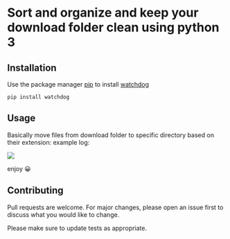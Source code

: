 # Sort and organize and keep your download folder clean using python 3
## Installation
Use the package manager [pip](https://pip.pypa.io/en/stable/) to install [watchdog](https://pypi.org/project/watchdog/)
```commandline
pip install watchdog
```

## Usage
Basically move files from download folder to specific directory based on their extension:
example log: 

  <img align="center" src="https://i.imgur.com/LCBhipV.png">

enjoy 😀

## Contributing
Pull requests are welcome. For major changes, please open an issue first to discuss what you would like to change.

Please make sure to update tests as appropriate.